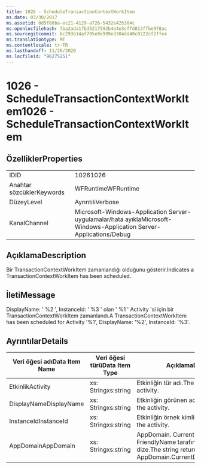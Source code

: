 ```yaml
---
title: 1026 - ScheduleTransactionContextWorkItem
ms.date: 03/30/2017
ms.assetid: 0d5f86ba-ec21-4129-a726-5432e425384c
ms.openlocfilehash: 7ba2ada1fbd5217592b4e4e3cffd813ffbe978ac
ms.sourcegitcommit: bc293b14af795e0e999e3304dd40c0222cf2ffe4
ms.translationtype: MT
ms.contentlocale: tr-TR
ms.lasthandoff: 11/26/2020
ms.locfileid: "96275251"
---
```

# <a name="1026---scheduletransactioncontextworkitem"></a><span data-ttu-id="50ad1-102">1026 - ScheduleTransactionContextWorkItem</span><span class="sxs-lookup"><span data-stu-id="50ad1-102">1026 - ScheduleTransactionContextWorkItem</span></span>

## <a name="properties"></a><span data-ttu-id="50ad1-103">Özellikler</span><span class="sxs-lookup"><span data-stu-id="50ad1-103">Properties</span></span>  
  
|||  
|-|-|  
|<span data-ttu-id="50ad1-104">ID</span><span class="sxs-lookup"><span data-stu-id="50ad1-104">ID</span></span>|<span data-ttu-id="50ad1-105">1026</span><span class="sxs-lookup"><span data-stu-id="50ad1-105">1026</span></span>|  
|<span data-ttu-id="50ad1-106">Anahtar sözcükler</span><span class="sxs-lookup"><span data-stu-id="50ad1-106">Keywords</span></span>|<span data-ttu-id="50ad1-107">WFRuntime</span><span class="sxs-lookup"><span data-stu-id="50ad1-107">WFRuntime</span></span>|  
|<span data-ttu-id="50ad1-108">Düzey</span><span class="sxs-lookup"><span data-stu-id="50ad1-108">Level</span></span>|<span data-ttu-id="50ad1-109">Ayrıntılı</span><span class="sxs-lookup"><span data-stu-id="50ad1-109">Verbose</span></span>|  
|<span data-ttu-id="50ad1-110">Kanal</span><span class="sxs-lookup"><span data-stu-id="50ad1-110">Channel</span></span>|<span data-ttu-id="50ad1-111">Microsoft-Windows-Application Server-uygulamalar/hata ayıkla</span><span class="sxs-lookup"><span data-stu-id="50ad1-111">Microsoft-Windows-Application Server-Applications/Debug</span></span>|  
  
## <a name="description"></a><span data-ttu-id="50ad1-112">Açıklama</span><span class="sxs-lookup"><span data-stu-id="50ad1-112">Description</span></span>  

 <span data-ttu-id="50ad1-113">Bir TransactionContextWorkItem zamanlandığı olduğunu gösterir.</span><span class="sxs-lookup"><span data-stu-id="50ad1-113">Indicates a TransactionContextWorkItem has been scheduled.</span></span>  
  
## <a name="message"></a><span data-ttu-id="50ad1-114">İleti</span><span class="sxs-lookup"><span data-stu-id="50ad1-114">Message</span></span>  

 <span data-ttu-id="50ad1-115">DisplayName: ' %2 ', InstanceId: ' %3 ' olan ' %1 ' Activity 'si için bir TransactionContextWorkItem zamanlandı.</span><span class="sxs-lookup"><span data-stu-id="50ad1-115">A TransactionContextWorkItem has been scheduled for Activity '%1', DisplayName: '%2', InstanceId: '%3'.</span></span>  
  
## <a name="details"></a><span data-ttu-id="50ad1-116">Ayrıntılar</span><span class="sxs-lookup"><span data-stu-id="50ad1-116">Details</span></span>  
  
|<span data-ttu-id="50ad1-117">Veri öğesi adı</span><span class="sxs-lookup"><span data-stu-id="50ad1-117">Data Item Name</span></span>|<span data-ttu-id="50ad1-118">Veri öğesi türü</span><span class="sxs-lookup"><span data-stu-id="50ad1-118">Data Item Type</span></span>|<span data-ttu-id="50ad1-119">Açıklama</span><span class="sxs-lookup"><span data-stu-id="50ad1-119">Description</span></span>|  
|--------------------|--------------------|-----------------|  
|<span data-ttu-id="50ad1-120">Etkinlik</span><span class="sxs-lookup"><span data-stu-id="50ad1-120">Activity</span></span>|<span data-ttu-id="50ad1-121">xs: String</span><span class="sxs-lookup"><span data-stu-id="50ad1-121">xs:string</span></span>|<span data-ttu-id="50ad1-122">Etkinliğin tür adı.</span><span class="sxs-lookup"><span data-stu-id="50ad1-122">The type name of the activity.</span></span>|  
|<span data-ttu-id="50ad1-123">DisplayName</span><span class="sxs-lookup"><span data-stu-id="50ad1-123">DisplayName</span></span>|<span data-ttu-id="50ad1-124">xs: String</span><span class="sxs-lookup"><span data-stu-id="50ad1-124">xs:string</span></span>|<span data-ttu-id="50ad1-125">Etkinliğin görünen adı.</span><span class="sxs-lookup"><span data-stu-id="50ad1-125">The display name of the activity.</span></span>|  
|<span data-ttu-id="50ad1-126">InstanceId</span><span class="sxs-lookup"><span data-stu-id="50ad1-126">InstanceId</span></span>|<span data-ttu-id="50ad1-127">xs: String</span><span class="sxs-lookup"><span data-stu-id="50ad1-127">xs:string</span></span>|<span data-ttu-id="50ad1-128">Etkinliğin örnek kimliği.</span><span class="sxs-lookup"><span data-stu-id="50ad1-128">The instance id of the activity.</span></span>|  
|<span data-ttu-id="50ad1-129">AppDomain</span><span class="sxs-lookup"><span data-stu-id="50ad1-129">AppDomain</span></span>|<span data-ttu-id="50ad1-130">xs: String</span><span class="sxs-lookup"><span data-stu-id="50ad1-130">xs:string</span></span>|<span data-ttu-id="50ad1-131">AppDomain. CurrentDomain. FriendlyName tarafından döndürülen dize.</span><span class="sxs-lookup"><span data-stu-id="50ad1-131">The string returned by AppDomain.CurrentDomain.FriendlyName.</span></span>|

